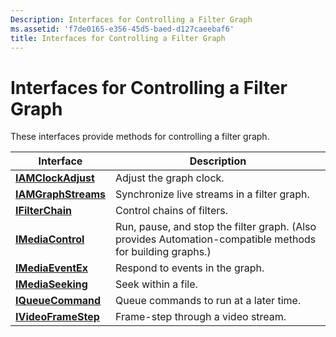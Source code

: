 ```yaml
---
Description: Interfaces for Controlling a Filter Graph
ms.assetid: 'f7de0165-e356-45d5-baed-d127caeebaf6'
title: Interfaces for Controlling a Filter Graph
---
```


# Interfaces for Controlling a Filter Graph

These interfaces provide methods for controlling a filter graph.



| Interface                                  | Description                                                                                               |
|--------------------------------------------|-----------------------------------------------------------------------------------------------------------|
| [**IAMClockAdjust**](iamclockadjust.md)   | Adjust the graph clock.                                                                                   |
| [**IAMGraphStreams**](iamgraphstreams.md) | Synchronize live streams in a filter graph.                                                               |
| [**IFilterChain**](ifilterchain.md)       | Control chains of filters.                                                                                |
| [**IMediaControl**](imediacontrol.md)     | Run, pause, and stop the filter graph. (Also provides Automation-compatible methods for building graphs.) |
| [**IMediaEventEx**](imediaeventex.md)     | Respond to events in the graph.                                                                           |
| [**IMediaSeeking**](imediaseeking.md)     | Seek within a file.                                                                                       |
| [**IQueueCommand**](iqueuecommand.md)     | Queue commands to run at a later time.                                                                    |
| [**IVideoFrameStep**](ivideoframestep.md) | Frame-step through a video stream.                                                                        |



 

 

 



